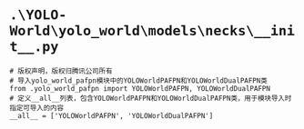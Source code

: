 # `.\YOLO-World\yolo_world\models\necks\__init__.py`

```
# 版权声明，版权归腾讯公司所有
# 导入yolo_world_pafpn模块中的YOLOWorldPAFPN和YOLOWorldDualPAFPN类
from .yolo_world_pafpn import YOLOWorldPAFPN, YOLOWorldDualPAFPN
# 定义__all__列表，包含YOLOWorldPAFPN和YOLOWorldDualPAFPN类，用于模块导入时指定可导入的内容
__all__ = ['YOLOWorldPAFPN', 'YOLOWorldDualPAFPN']
```